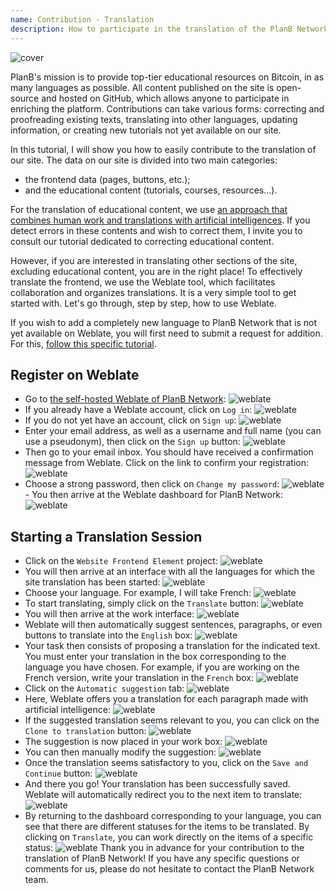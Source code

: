 ```yaml
---
name: Contribution - Translation
description: How to participate in the translation of the PlanB Network site?
---
```

![cover](assets/cover.webp)

PlanB's mission is to provide top-tier educational resources on Bitcoin, in as many languages as possible. All content published on the site is open-source and hosted on GitHub, which allows anyone to participate in enriching the platform. Contributions can take various forms: correcting and proofreading existing texts, translating into other languages, updating information, or creating new tutorials not yet available on our site.

In this tutorial, I will show you how to easily contribute to the translation of our site. The data on our site is divided into two main categories:
- the frontend data (pages, buttons, etc.);
- and the educational content (tutorials, courses, resources...).

For the translation of educational content, we use [an approach that combines human work and translations with artificial intelligences](https://github.com/Asi0Flammeus/LLM-Translator). If you detect errors in these contents and wish to correct them, I invite you to consult our tutorial dedicated to correcting educational content.

However, if you are interested in translating other sections of the site, excluding educational content, you are in the right place! To effectively translate the frontend, we use the Weblate tool, which facilitates collaboration and organizes translations. It is a very simple tool to get started with. Let's go through, step by step, how to use Weblate.

If you wish to add a completely new language to PlanB Network that is not yet available on Weblate, you will first need to submit a request for addition. For this, [follow this specific tutorial](https://planb.network/tutorials/others/add-new-language-weblate).

## Register on Weblate

- Go to [the self-hosted Weblate of PlanB Network](https://weblate.planb.network/):
![weblate](assets/01.webp)
- If you already have a Weblate account, click on `Log in`:
![weblate](assets/02.webp)
- If you do not yet have an account, click on `Sign up`:
![weblate](assets/03.webp)
- Enter your email address, as well as a username and full name (you can use a pseudonym), then click on the `Sign up` button:
![weblate](assets/04.webp)
- Then go to your email inbox. You should have received a confirmation message from Weblate. Click on the link to confirm your registration:
![weblate](assets/05.webp)
- Choose a strong password, then click on `Change my password`:
![weblate](assets/06.webp)- You then arrive at the Weblate dashboard for PlanB Network: 
![weblate](assets/07.webp)

## Starting a Translation Session

- Click on the `Website Frontend Element` project:
![weblate](assets/08.webp)
- You will then arrive at an interface with all the languages for which the site translation has been started:
![weblate](assets/09.webp)
- Choose your language. For example, I will take French:
![weblate](assets/10.webp)
- To start translating, simply click on the `Translate` button:
![weblate](assets/11.webp)
- You will then arrive at the work interface:
![weblate](assets/12.webp)
- Weblate will then automatically suggest sentences, paragraphs, or even buttons to translate into the `English` box:
![weblate](assets/13.webp)
- Your task then consists of proposing a translation for the indicated text. You must enter your translation in the box corresponding to the language you have chosen. For example, if you are working on the French version, write your translation in the `French` box:
![weblate](assets/14.webp)
- Click on the `Automatic suggestion` tab:
![weblate](assets/15.webp)
- Here, Weblate offers you a translation for each paragraph made with artificial intelligence:
![weblate](assets/16.webp)
- If the suggested translation seems relevant to you, you can click on the `Clone to translation` button:
![weblate](assets/17.webp)
- The suggestion is now placed in your work box:
![weblate](assets/18.webp)
- You can then manually modify the suggestion:
![weblate](assets/19.webp)
- Once the translation seems satisfactory to you, click on the `Save and Continue` button:
![weblate](assets/20.webp)
- And there you go! Your translation has been successfully saved. Weblate will automatically redirect you to the next item to translate:
![weblate](assets/21.webp)
- By returning to the dashboard corresponding to your language, you can see that there are different statuses for the items to be translated. By clicking on `Translate`, you can work directly on the items of a specific status:
![weblate](assets/22.webp)
Thank you in advance for your contribution to the translation of PlanB Network! If you have any specific questions or comments for us, please do not hesitate to contact the PlanB Network team.